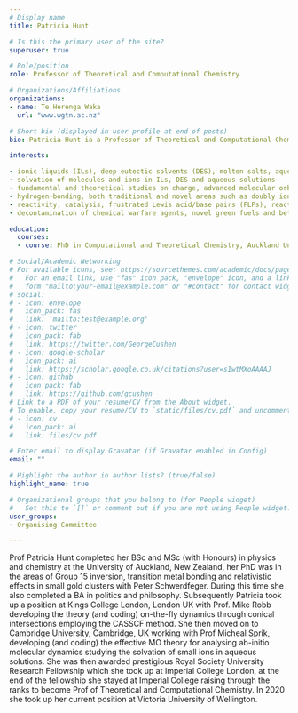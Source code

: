 ```yaml
---
# Display name
title: Patricia Hunt

# Is this the primary user of the site?
superuser: true

# Role/position
role: Professor of Theoretical and Computational Chemistry

# Organizations/Affiliations
organizations:
- name: Te Herenga Waka
  url: "www.wgtn.ac.nz"

# Short bio (displayed in user profile at end of posts)
bio: Patricia Hunt ia a Professor of Theoretical and Computational Chemistry

interests:

- ionic liquids (ILs), deep eutectic solvents (DES), molten salts, aqueous, traditional organic solvents
- solvation of molecules and ions in ILs, DES and aqueous solutions
- fundamental and theoretical studies on charge, advanced molecular orbital theory, complex bonding
- hydrogen-bonding, both traditional and novel areas such as doubly ionic H-bonds
- reactivity, catalysis, frustrated Lewis acid/base pairs (FLPs), reactivity at Group 2 metal centers
- decontamination of chemical warfare agents, novel green fuels and better electrolytes for battery applications

education:
  courses:
  - course: PhD in Computational and Theoretical Chemistry, Auckland University

# Social/Academic Networking
# For available icons, see: https://sourcethemes.com/academic/docs/page-builder/#icons
#   For an email link, use "fas" icon pack, "envelope" icon, and a link in the
#   form "mailto:your-email@example.com" or "#contact" for contact widget.
# social:
# - icon: envelope
#   icon_pack: fas
#   link: 'mailto:test@example.org'
# - icon: twitter
#   icon_pack: fab
#   link: https://twitter.com/GeorgeCushen
# - icon: google-scholar
#   icon_pack: ai
#   link: https://scholar.google.co.uk/citations?user=sIwtMXoAAAAJ
# - icon: github
#   icon_pack: fab
#   link: https://github.com/gcushen
# Link to a PDF of your resume/CV from the About widget.
# To enable, copy your resume/CV to `static/files/cv.pdf` and uncomment the lines below.
# - icon: cv
#   icon_pack: ai
#   link: files/cv.pdf

# Enter email to display Gravatar (if Gravatar enabled in Config)
email: ""

# Highlight the author in author lists? (true/false)
highlight_name: true

# Organizational groups that you belong to (for People widget)
#   Set this to `[]` or comment out if you are not using People widget.
user_groups:
- Organising Committee

---
```


Prof Patricia Hunt completed her BSc and MSc (with Honours) in physics and chemistry at the University of Auckland, New Zealand, her PhD was in the areas of Group 15 inversion,  transition metal bonding and relativistic effects in small gold clusters with Peter Schwerdfeger.  During this time she also completed a BA in politics and philosophy.  Subsequently Patricia took up a position at Kings College London, London UK with Prof. Mike Robb developing the theory (and coding) on-the-fly dynamics through conical intersections employing the CASSCF method.  She then moved on to Cambridge University, Cambridge, UK working with Prof Micheal Sprik, developing (and coding) the effective MO theory for analysing ab-initio molecular dynamics studying the solvation of small ions in aqueous solutions.  She was then awarded prestigious Royal Society University Research Fellowship which she took up at Imperial College London, at the end of the fellowship she stayed at Imperial College raising through the ranks to become Prof of Theoretical and Computational Chemistry.  In 2020 she took up her current position at Victoria University of Wellington.
